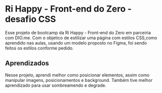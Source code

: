 
# Ri Happy - Front-end do Zero - desafio CSS

Esse projeto de bootcamp da Ri Happy - Front-end do Zero em parceiria com DIO.me. Com o objetico de estilizar uma página com estilos CSS,como aprendido nas aulas, usando um modelo proposto no Figma, foi sendo feitos os estilos conforme pedido.




## Aprendizados

Nesse projeto, aprendi melhor como posicionar elementos, assim como manipular imagens, posicionamentos e background. Também tive melhor aprendizado para usar sombreamendo e degrade.

## 